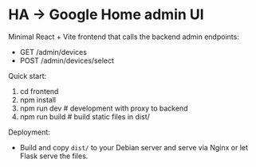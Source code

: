 # HA → Google Home admin UI

Minimal React + Vite frontend that calls the backend admin endpoints:

- GET /admin/devices
- POST /admin/devices/select

Quick start:

1. cd frontend
2. npm install
3. npm run dev  # development with proxy to backend
4. npm run build # build static files in dist/

Deployment:
- Build and copy `dist/` to your Debian server and serve via Nginx or let Flask serve the files.

